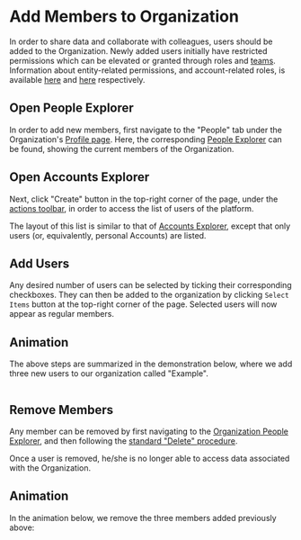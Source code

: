# Add Members to Organization

In order to share data and collaborate with colleagues, users should be added to the Organization. Newly added users initially have restricted permissions which can be elevated or granted through roles and [teams](../../organizations/teams.md). Information about entity-related permissions, and account-related roles, is available [here](../../../entities-general/permissions.md) and [here](../../../collaboration/organizations/roles.md) respectively.

## Open People Explorer

In order to add new members, first navigate to the "People" tab <i class="zmdi zmdi-account zmdi-hc-border"></i> under the Organization's  [Profile page](../../../accounts/ui/profile-page.md). Here, the corresponding [People Explorer](../../ui/people-explorer.md) can be found, showing the current members of the Organization. 

## Open Accounts Explorer

Next, click "Create" button  <i class="zmdi zmdi-plus-circle zmdi-hc-border"></i> in the top-right corner of the page, under the [actions toolbar](../../../entities-general/ui/explorer.md#actions-toolbar), in order to access the list of users of the platform. 

The layout of this list is similar to that of [Accounts Explorer](../../../accounts/ui/explorer.md), except that only users (or, equivalently, personal Accounts) are listed. 

## Add Users 

Any desired number of users can be selected by ticking their corresponding checkboxes. They can then be added to the organization by clicking `Select Items` button <i class="zmdi zmdi-collection-plus zmdi-hc-border"></i> at the top-right corner of the page. Selected users will now appear as regular members.

## Animation

The above steps  are summarized in the demonstration below, where we add three new users to our organization called "Example".

<img data-gifffer="/images/organization-add-user.gif">

## Remove Members 

Any member can be removed by first navigating to the [Organization People Explorer](../../ui/people-explorer.md), and then following the [standard "Delete" procedure](../../../entities-general/actions/delete.md). 

Once a user is removed, he/she is no longer able to access data associated with the Organization.

## Animation

In the animation below, we remove the three members added previously above: 

<img data-gifffer="/images/organization-remove-user.gif">
